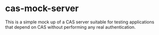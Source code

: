 cas-mock-server
===============

This is a simple mock up of a CAS server suitable for testing applications
that depend on CAS without performing any real authentication.
